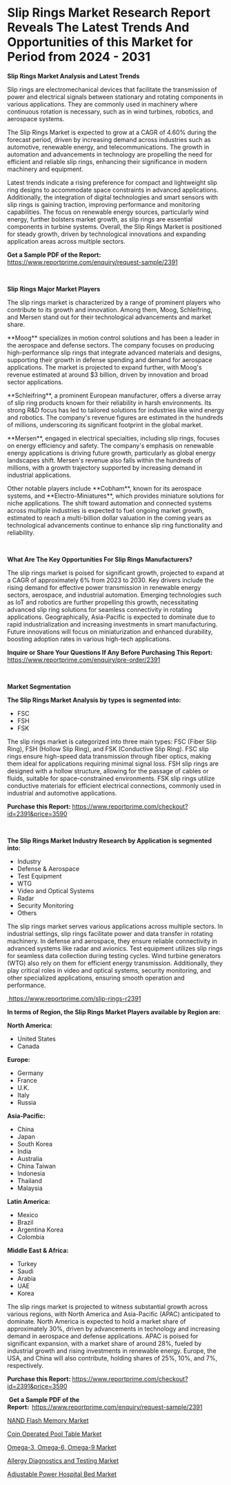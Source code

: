 <p><h1>Slip Rings Market Research Report Reveals The Latest Trends And Opportunities of this Market for Period from 2024 - 2031</h1></p><p><strong>Slip Rings Market Analysis and Latest Trends</strong></p>
<p><p>Slip rings are electromechanical devices that facilitate the transmission of power and electrical signals between stationary and rotating components in various applications. They are commonly used in machinery where continuous rotation is necessary, such as in wind turbines, robotics, and aerospace systems. </p><p>The Slip Rings Market is expected to grow at a CAGR of 4.60% during the forecast period, driven by increasing demand across industries such as automotive, renewable energy, and telecommunications. The growth in automation and advancements in technology are propelling the need for efficient and reliable slip rings, enhancing their significance in modern machinery and equipment. </p><p>Latest trends indicate a rising preference for compact and lightweight slip ring designs to accommodate space constraints in advanced applications. Additionally, the integration of digital technologies and smart sensors with slip rings is gaining traction, improving performance and monitoring capabilities. The focus on renewable energy sources, particularly wind energy, further bolsters market growth, as slip rings are essential components in turbine systems. Overall, the Slip Rings Market is positioned for steady growth, driven by technological innovations and expanding application areas across multiple sectors.</p></p>
<p><strong>Get a Sample PDF of the Report:&nbsp;</strong> <a href="https://www.reportprime.com/enquiry/request-sample/2391">https://www.reportprime.com/enquiry/request-sample/2391</a></p>
<p>&nbsp;</p>
<p><strong>Slip Rings Major Market Players</strong></p>
<p><p>The slip rings market is characterized by a range of prominent players who contribute to its growth and innovation. Among them, Moog, Schleifring, and Mersen stand out for their technological advancements and market share.</p><p>**Moog** specializes in motion control solutions and has been a leader in the aerospace and defense sectors. The company focuses on producing high-performance slip rings that integrate advanced materials and designs, supporting their growth in defense spending and demand for aerospace applications. The market is projected to expand further, with Moog's revenue estimated at around $3 billion, driven by innovation and broad sector applications.</p><p>**Schleifring**, a prominent European manufacturer, offers a diverse array of slip ring products known for their reliability in harsh environments. Its strong R&D focus has led to tailored solutions for industries like wind energy and robotics. The company's revenue figures are estimated in the hundreds of millions, underscoring its significant footprint in the global market.</p><p>**Mersen**, engaged in electrical specialties, including slip rings, focuses on energy efficiency and safety. The company's emphasis on renewable energy applications is driving future growth, particularly as global energy landscapes shift. Mersen's revenue also falls within the hundreds of millions, with a growth trajectory supported by increasing demand in industrial applications.</p><p>Other notable players include **Cobham**, known for its aerospace systems, and **Electro-Miniatures**, which provides miniature solutions for niche applications. The shift toward automation and connected systems across multiple industries is expected to fuel ongoing market growth, estimated to reach a multi-billion dollar valuation in the coming years as technological advancements continue to enhance slip ring functionality and reliability.</p></p>
<p>&nbsp;</p>
<p><strong>What Are The Key Opportunities For Slip Rings Manufacturers?</strong></p>
<p><p>The slip rings market is poised for significant growth, projected to expand at a CAGR of approximately 6% from 2023 to 2030. Key drivers include the rising demand for effective power transmission in renewable energy sectors, aerospace, and industrial automation. Emerging technologies such as IoT and robotics are further propelling this growth, necessitating advanced slip ring solutions for seamless connectivity in rotating applications. Geographically, Asia-Pacific is expected to dominate due to rapid industrialization and increasing investments in smart manufacturing. Future innovations will focus on miniaturization and enhanced durability, boosting adoption rates in various high-tech applications.</p></p>
<p><strong>Inquire or Share Your Questions If Any Before Purchasing This Report:</strong> <a href="https://www.reportprime.com/enquiry/pre-order/2391">https://www.reportprime.com/enquiry/pre-order/2391</a></p>
<p>&nbsp;</p>
<p><strong>Market Segmentation</strong></p>
<p><strong>The Slip Rings Market Analysis by types is segmented into:</strong></p>
<p><ul><li>FSC</li><li>FSH</li><li>FSK</li></ul></p>
<p><p>The slip rings market is categorized into three main types: FSC (Fiber Slip Ring), FSH (Hollow Slip Ring), and FSK (Conductive Slip Ring). FSC slip rings ensure high-speed data transmission through fiber optics, making them ideal for applications requiring minimal signal loss. FSH slip rings are designed with a hollow structure, allowing for the passage of cables or fluids, suitable for space-constrained environments. FSK slip rings utilize conductive materials for efficient electrical connections, commonly used in industrial and automotive applications.</p></p>
<p><strong>Purchase this Report:&nbsp;</strong><a href="https://www.reportprime.com/checkout?id=2391&price=3590">https://www.reportprime.com/checkout?id=2391&price=3590</a></p>
<p>&nbsp;</p>
<p><strong>The Slip Rings Market Industry Research by Application is segmented into:</strong></p>
<p><ul><li>Industry</li><li>Defense & Aerospace</li><li>Test Equipment</li><li>WTG</li><li>Video and Optical Systems</li><li>Radar</li><li>Security Monitoring</li><li>Others</li></ul></p>
<p><p>The slip rings market serves various applications across multiple sectors. In industrial settings, slip rings facilitate power and data transfer in rotating machinery. In defense and aerospace, they ensure reliable connectivity in advanced systems like radar and avionics. Test equipment utilizes slip rings for seamless data collection during testing cycles. Wind turbine generators (WTG) also rely on them for efficient energy transmission. Additionally, they play critical roles in video and optical systems, security monitoring, and other specialized applications, ensuring smooth operation and performance.</p></p>
<p><a href="https://www.reportprime.com/slip-rings-r2391">&nbsp;https://www.reportprime.com/slip-rings-r2391</a></p>
<p><strong>In terms of Region, the Slip Rings Market Players available by Region are:</strong></p>
<p>
    <p> <strong> North America: </strong>
        <ul>
            <li>United States</li>
            <li>Canada</li>
        </ul>
        </p> 
    <p> <strong> Europe: </strong>
        <ul>
            <li>Germany</li>
            <li>France</li>
            <li>U.K.</li>
            <li>Italy</li>
            <li>Russia</li>
        </ul>
        </p> 
    <p> <strong> Asia-Pacific: </strong>
        <ul>
            <li>China</li>
            <li>Japan</li>
            <li>South Korea</li>
            <li>India</li>
            <li>Australia</li>
            <li>China Taiwan</li>
            <li>Indonesia</li>
            <li>Thailand</li>
            <li>Malaysia</li>
        </ul>
        </p> 
    <p> <strong> Latin America: </strong>
        <ul>
            <li>Mexico</li>
            <li>Brazil</li>
            <li>Argentina Korea</li>
            <li>Colombia</li>
        </ul>
        </p> 
    <p> <strong> Middle East & Africa: </strong>
        <ul>
            <li>Turkey</li>
            <li>Saudi</li>
            <li>Arabia</li>
            <li>UAE</li>
            <li>Korea</li>
        </ul>
    </p>
    </p>
<p><p>The slip rings market is projected to witness substantial growth across various regions, with North America and Asia-Pacific (APAC) anticipated to dominate. North America is expected to hold a market share of approximately 30%, driven by advancements in technology and increasing demand in aerospace and defense applications. APAC is poised for significant expansion, with a market share of around 28%, fueled by industrial growth and rising investments in renewable energy. Europe, the USA, and China will also contribute, holding shares of 25%, 10%, and 7%, respectively.</p></p>
<p><strong>Purchase this Report: </strong><a href="https://www.reportprime.com/checkout?id=2391&price=3590">https://www.reportprime.com/checkout?id=2391&price=3590</a></p>
<p>&nbsp;<strong>Get a Sample PDF of the Report:&nbsp;&nbsp;</strong><a href="https://www.reportprime.com/enquiry/request-sample/2391">https://www.reportprime.com/enquiry/request-sample/2391</a></p>
<p><strong></strong></p>
<p><p><a href="https://github.com/provorikovar/Market-Research-Report-List-6/blob/main/nand-flash-memory-market.md">NAND Flash Memory Market</a></p><p><a href="https://www.linkedin.com/pulse/global-coin-operated-pool-table-industry-analysis-report-market-3ourf?trackingId=pJb59T5JSbWxPpg4lZUF2A%3D%3D">Coin Operated Pool Table Market</a></p><p><a href="https://medium.com/@welsonwiden94552/strategic-insights-into-global-omega-3-omega-6-omega-9-market-trends-2024-2031-covered-in-158-934a37e2db78">Omega-3, Omega-6, Omega-9 Market</a></p><p><a href="https://issuu.com/reportprime-2/docs/allergy-diagnostics-and-testing-mar_0188cc4f9bf559">Allergy Diagnostics and Testing Market</a></p><p><a href="https://issuu.com/reportprime-2/docs/adjustable-power-hospital-bed-marke_6a99fca13d5f70">Adjustable Power Hospital Bed Market</a></p></p>